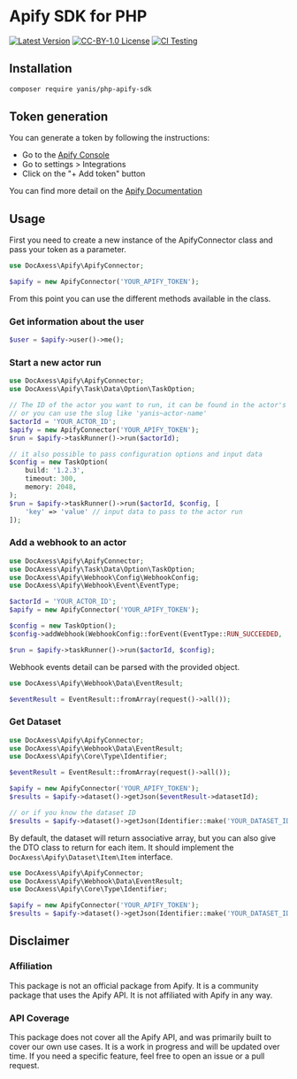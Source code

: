 # Apify SDK for PHP

[![Latest Version](http://img.shields.io/packagist/v/docaxess/php-apify-sdk.svg?label=Release&style=for-the-badge)](https://packagist.org/packages/docaxess/php-apify-sdk)
[![CC-BY-1.0 License](https://img.shields.io/github/license/docaxess/php-apify-sdk.svg?label=License&color=blue&style=for-the-badge)](https://github.com/docaxess/php-apify-sdk/blob/main/LICENSE)
[![CI Testing](https://img.shields.io/github/actions/workflow/status/docaxess/php-apify-sdk/test.yml?branch=main&style=flat-square&logoColor=white&logo=github&label=Testing)](https://github.com/docaxess/php-apify-sdk/actions)


## Installation

```bash
composer require yanis/php-apify-sdk
```

## Token generation

You can generate a token by following the instructions: 
 - Go to the [Apify Console](https://console.apify.com/)
 - Go to settings > Integrations
 - Click on the "+ Add token" button

You can find more detail on the [Apify Documentation](https://docs.apify.com/platform/integrations/api#api-token)

## Usage

First you need to create a new instance of the ApifyConnector class and pass your token as a parameter.
```php
use DocAxess\Apify\ApifyConnector;

$apify = new ApifyConnector('YOUR_APIFY_TOKEN');
```

From this point you can use the different methods available in the class.

### Get information about the user
```php
$user = $apify->user()->me(); 
```

### Start a new actor run
```php
use DocAxess\Apify\ApifyConnector;
use DocAxess\Apify\Task\Data\Option\TaskOption;

// The ID of the actor you want to run, it can be found in the actor's URL
// or you can use the slug like 'yanis~actor-name'
$actorId = 'YOUR_ACTOR_ID'; 
$apify = new ApifyConnector('YOUR_APIFY_TOKEN');
$run = $apify->taskRunner()->run($actorId);

// it also possible to pass configuration options and input data
$config = new TaskOption(
    build: '1.2.3', 
    timeout: 300, 
    memory: 2048, 
);
$run = $apify->taskRunner()->run($actorId, $config, [
    'key' => 'value' // input data to pass to the actor run
]);
```

### Add a webhook to an actor
```php
use DocAxess\Apify\ApifyConnector;
use DocAxess\Apify\Task\Data\Option\TaskOption;
use DocAxess\Apify\Webhook\Config\WebhookConfig;
use DocAxess\Apify\Webhook\Event\EventType;

$actorId = 'YOUR_ACTOR_ID'; 
$apify = new ApifyConnector('YOUR_APIFY_TOKEN');

$config = new TaskOption();
$config->addWebhook(WebhookConfig::forEvent(EventType::RUN_SUCCEEDED, 'https://your-webhook-url.com'));

$run = $apify->taskRunner()->run($actorId, $config);
```

Webhook events detail can be parsed with the provided object.

```php
use DocAxess\Apify\Webhook\Data\EventResult;

$eventResult = EventResult::fromArray(request()->all());
```

### Get Dataset
```php
use DocAxess\Apify\ApifyConnector;
use DocAxess\Apify\Webhook\Data\EventResult;
use DocAxess\Apify\Core\Type\Identifier;

$eventResult = EventResult::fromArray(request()->all());

$apify = new ApifyConnector('YOUR_APIFY_TOKEN');
$results = $apify->dataset()->getJson($eventResult->datasetId);

// or if you know the dataset ID
$results = $apify->dataset()->getJson(Identifier::make('YOUR_DATASET_ID'));
```

By default, the dataset will return associative array, but you can also give the DTO class to return for each item.
It should implement the `DocAxess\Apify\Dataset\Item\Item` interface.
```php
use DocAxess\Apify\ApifyConnector;
use DocAxess\Apify\Webhook\Data\EventResult;
use DocAxess\Apify\Core\Type\Identifier;

$apify = new ApifyConnector('YOUR_APIFY_TOKEN');
$results = $apify->dataset()->getJson(Identifier::make('YOUR_DATASET_ID'), YourDtoForItem::class);
```

## Disclaimer

### Affiliation
This package is not an official package from Apify. It is a community package that uses the Apify API. It is not affiliated with Apify in any way.

### API Coverage
This package does not cover all the Apify API, and was primarily built to cover our own use cases.
It is a work in progress and will be updated over time. 
If you need a specific feature, feel free to open an issue or a pull request.

